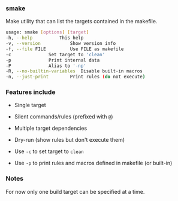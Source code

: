 ### smake

Make utility that can list the targets contained in 
the makefile.

```bash
usage: smake [options] [target]
-h, --help			This help
-v, --version			Show version info
-f, --file FILE			Use FILE as makefile
-c				Set target to 'clean'
-p				Print internal data
-P				Alias to '-np'
-R, --no-builtin-variables	Disable built-in macros
-n, --just-print		Print rules (do not execute)
```

### Features include

* Single target

* Silent commands/rules (prefixed with `@`)

* Multiple target dependencies

* Dry-run (show rules but don't execute them)

* Use `-c` to set target to `clean`

* Use `-p` to print rules and macros defined in makefile (or built-in)

### Notes

For now only one build target can be specified at a time.

